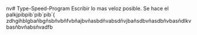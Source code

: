 nv# Type-Speed-Program
Escribir lo mas veloz posible.
Se hace el palkjpibpib´pib´pib´{ 
zdhgihblgbañbgñsbñvbñfvbñajbvñasbdñvabsdñvjbañsdbvñasdbñvbasñdlkvbasñbvñabsñvadfb
